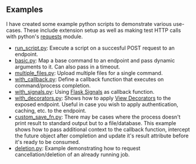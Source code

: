 ## Examples

I have created some example python scripts to demonstrate various use-cases. These include extension setup as well as making test HTTP calls with python's [requests](https://requests.readthedocs.io/en/master/) module.

- [run_script.py](https://github.com/Eshaan7/Flask-Shell2HTTP/blob/master/examples/run_script.py): Execute a script on a succesful POST request to an endpoint.
- [basic.py](https://github.com/Eshaan7/Flask-Shell2HTTP/blob/master/examples/basic.py): Map a base command to an endpoint and pass dynamic arguments to it. Can also pass in a timeout.
- [multiple_files.py](https://github.com/Eshaan7/Flask-Shell2HTTP/blob/master/examples/multiple_files.py): Upload multiple files for a single command.
- [with_callback.py](https://github.com/Eshaan7/Flask-Shell2HTTP/blob/master/examples/with_callback.py): Define a callback function that executes on command/process completion.
- [with_signals.py](https://github.com/Eshaan7/Flask-Shell2HTTP/blob/master/examples/with_signals.py): Using [Flask Signals](https://flask.palletsprojects.com/en/1.1.x/signals/) as callback function.
- [with_decorators.py](https://github.com/Eshaan7/Flask-Shell2HTTP/blob/master/examples/with_decorators.py): Shows how to apply [View Decorators](https://flask.palletsprojects.com/en/1.1.x/patterns/viewdecorators/) to the exposed endpoint. Useful in case you wish to apply authentication, caching, etc. to the endpoint.
- [custom_save_fn.py](https://github.com/Eshaan7/Flask-Shell2HTTP/blob/master/examples/custom_save_fn.py): There may be cases where the process doesn't print result to standard output but to a file/database. This example shows how to pass additional context to the callback function, intercept the future object after completion and update it's result attribute before it's ready to be consumed.
- [deletion.py](https://github.com/Eshaan7/Flask-Shell2HTTP/blob/master/examples/deletion.py): Example demonstrating how to request cancellation/deletion of an already running job.
